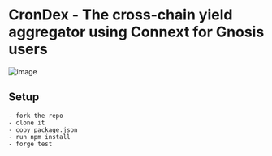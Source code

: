 # CronDex - The cross-chain yield aggregator using Connext for Gnosis users

![image](https://github.com/pokhrelanmol/crondex/assets/75737628/66cb0e98-725b-45a4-be0c-e6b54b8fed6d)

## Setup 

```
- fork the repo
- clone it
- copy package.json
- run npm install
- forge test

```
